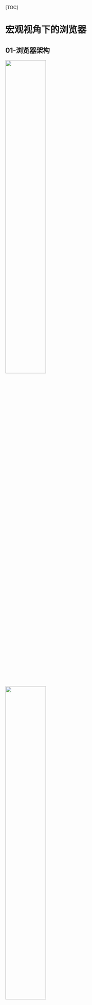 [TOC]

# 宏观视角下的浏览器
## 01-浏览器架构

<img src="./static/浏览器/单进程.png" width="50%">
<img src="./static/浏览器/早期多进程2008.png" width="50%">
<img src="./static/浏览器/目前架构.png" width="50%">
<img src="./static/浏览器/浏览器未来架构.png" width="50%">

## 02-TCP协议：如何保证页面文件能被完整送达浏览器？
 - 互联⽹中的数据是通过数据包来传输的，数据包在传输-过程中容易丢失或出错。 
 - IP负责把数据包送达⽬的主机。 
 - UDP负责把数据包送达具体应⽤。
 - ⽽TCP保证了数据完整地传输，它的连接可分为三个阶段：建⽴连接、传输数据和断开连接。

## 03-HTTP请求流程：为什么很多站点第⼆次打开速度会很快？

 <img src="./static/浏览器/http请求流程.png" width="50%">


## 04-导航流程：从输⼊URL到⻚⾯展⽰，这中间发⽣了什么？
 <img src="./static/浏览器/url到页面展示流程.png" width="50%">
 
## 05-渲染流程：HTML、CSS和JavaScript，是如何变成⻚⾯的？

 <img src="./static/浏览器/三剑客关系图.png" width="50%">

 <img src="./static/浏览器/渲染流程.png" width="50%">

渲染事件顺序：构建DOM树、样式计算、布局阶段、分层、绘制、分块、光栅化和合成


1. 渲染进程将HTML内容转换为能够读懂的DOM树结构。 

<img src="./static/浏览器/浏览器渲染1.png" width="50%">

2. 渲染引擎将CSS样式表转化为浏览器可以理解的styleSheets，计算出DOM节点的样式。
 <img src="./static/浏览器/浏览器渲染2.png" width="50%">

3. 创建布局树，并计算元素的布局信息。
 <img src="./static/浏览器/浏览器渲染3.png" width="50%">


4. 对布局树进⾏分层，并⽣成分层树。 

 <img src="./static/浏览器/浏览器渲染4.png" width="50%">

5. 为每个图层⽣成绘制列表，并将其提交到合成线程。 

6. 合成线程将图层分成图图块块，并在光栅化线程池中将图块转换成位图。 

 <img src="./static/浏览器/浏览器渲染5.png" width="50%">

7. 合成线程发送绘制图块命令DrawQuad给浏览器进程。 

8. 浏览器进程根据DrawQuad消息⽣⽣成成⻚⻚⾯⾯，并显⽰到显⽰器上


> 相关概念

重排：修改元素的**⼏何位置**属性，例如改变元素的宽度、⾼度 等，那么浏览器会触发**重新布局**，解析之后的⼀系列⼦阶段，这个过程就叫重排。
 <img src="./static/浏览器/重排.png" width="50%">

重绘:如果修改了元素的背景颜⾊，那么布局阶段将不会被执⾏，因为并没有引起⼏何位置的变换，所以就直接进⼊了绘制阶段，然后执⾏之后的⼀系列⼦阶段，这个过程就叫重绘。相较于重排操作，重绘省去了布局和和分层阶段
 <img src="./static/浏览器/重绘.png" width="50%">

合成:使⽤了CSS的transform来实现动画效果，这可以避开重排和重绘阶段，直接在⾮主线程上 执⾏合成动画操作。这样的效率是最⾼的，因为是在⾮主线程上合成，并没有占⽤主线程的资源，另外也避开了布局和绘制两个⼦阶段。
 <img src="./static/浏览器/合成.png" width="50%">





# 浏览器中的js执行机制
## 15--重剑⽆锋，⼤巧不⼯：javascript面向对象

> 封装

> 继承

> 多态
 
# v8工作原理
# 浏览器中的页面循环系统

# 浏览器中的页面
## Chrome开发者⼯具：利用网络面板做性能分析
# 浏览器中的网络

> http1.1

    改进：
    1. 增加了持久连接； 
    2. 浏览器为每个域名最多同时维护6个TCP持久连接； 
    3. 使⽤CDN的实现域名分⽚机制。

    问题：
    1、TCP的慢启动
    2、同时开启了多条TCP连接，那么这些连接会竞争固定的带宽
    3、HTTP//1.1队头阻塞的问题

>http2.0

多路复用：⼀个域名只使⽤⼀个TCP⻓连接和消除队头阻塞问题（并⾏请求）

<img src="./static/浏览器/http2多路复用.png" width="50%">
<img src="./static/浏览器/http2.0请求标识.png" width="50%">

>http3.0：UDP协议

<img src="./static/浏览器/http3.png" width="50%">


# 浏览器中的安全

## 浏览器同源策略&常见攻击
> 浏览器安全可分成三块：**web页面安全**、浏览器网络安全、浏览器系统安全

同源策略（same origin policy）：协议、域名和端口号相同

同源策略三个层⾯的主要表现：
- DOM：同源策略限制了来⾃不同源的JavaScript脚本对当前DOM对象读和写的操作
- Web数据：同源策略限制了不同源的站点读取当前站点的Cookie、IndexDB、- LocalStorage等数据。
- ⽹络：同源策略限制了通过XMLHttpRequest等⽅式将站点的数据发送给不同源的站点

Web在出让安全性⽅⾯主要是允许**嵌⼊第三⽅资源**、**跨域资源共享**：
|  | 允许嵌⼊第三⽅资源 | 跨域资源共享|
|  --- | ---  | --- |
| 常见问题 | xxs攻击 |通过XMLHttpRequest或ajax发送跨域请求，导致多余的OPTIONS请求 |
| 问题原因 | 外部注入恶意脚本 | 【同源策略】|
| 预防手段  | 1、网页安全政策 （Content Security Policy）CSP,由服务端来决定可以加载哪些第三⽅资源；2、使⽤HttpOnly属性；3、服务器对输⼊脚本进⾏过滤或转码 |[CORS](https://developer.mozilla.org/zh-CN/docs/Web/HTTP/CORS)处理 |
| 具体方法  |1、使用meta标签；2、在服务端配置csp（优先级更高）|1、避免跨域；2、请求降级|


CORS 预检请求：OPTIONS请求

```
//curl查看接口对请求方法以及一些header的使用允许情况
$ curl -X OPTIONS http://local-life-api.locallife.test.hcinner/api/ -i                                                                                                                           [15:29:38]
HTTP/1.1 204 No Content
Access-Control-Allow-Credentials: true
Access-Control-Allow-Headers: DNT,X-CustomHeader,Keep-Alive,User-Agent,X-Requested-With,If-Modified-Since,Cache-Control,Content-Type,Content-Range,Range,Charset,X-Access-Token,X-Appid,X-Client-Info,X-Client-Version,X-Sign,X-T,X-V,X-Ver
Access-Control-Allow-Methods: GET, POST, OPTIONS
Access-Control-Expose-Headers: X-Datetime, X-Timestamp
Access-Control-Max-Age: 3600
Content-Type: text/plain; charset=utf-8
Date: Wed, 03 Mar 2021 07:29:45 GMT
Server: nginx
```
跨⽂档消息机制：可通过window.postMessage的JavaScript接⼝来和不同源的DOM进⾏通信


> xss攻击

存储型xss攻击
反射型xss攻击
基于DOM的xss攻击

> CSRF攻击（Cross-site request forgery）跨站请求伪造

发起攻击的三个条件：
- 第⼀个，⽬标站点⼀定要有CSRF漏洞； 
- 第⼆个，⽤⼾要登录过⽬标站点，并且在浏览器上保持有该站点的登录状态； 
- 第三个，需要⽤⼾打开⼀个第三⽅站点，可以是⿊客的站点，也可以是⼀些论坛

避免攻击的几种方法：
- 充分利用好set-cookie的samesite属性
- 服务器验证请求的来源站点，Origin（优先级高）>Referer
- CSRF Token

## 35-安全沙箱：页面和系统之间的隔离墙，站点隔离

 <img src="./static/浏览器/安全沙河.png" width="50%">
 <img src="./static/浏览器/浏览器内核&渲染进程.png" width="50%">

## 36--HTTPS：让数据传输更安全

<img src="./static/浏览器/httpvshttps.png" width="50%">

安全层有两个主要的职责：1、对发起HTTP请求的数据进⾏加密操作；2、对接收到HTTP的内容进⾏解密操作。
两种加密方式：1、对称加密，传输数据；2、非对称加密：对称加密的密钥
数字证书的两个作用：1、⼀个是通过数字证书向浏览器证明服务器的⾝份；2、另⼀个是数字证书⾥⾯包含了服务器公钥

<img src="./static/浏览器/https.png" width="50%">